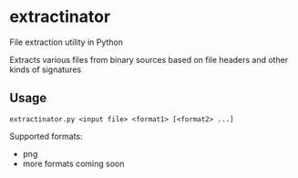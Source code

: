 # extractinator
 File extraction utility in Python

Extracts various files from binary sources based on file headers and other kinds of signatures


## Usage

```
extractinator.py <input file> <format1> [<format2> ...]
```
Supported formats:
* png
* more formats coming soon